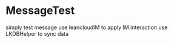 # MessageTest
simply test message
use leancloudIM to apply IM interaction
use LKDBHelper to sync data
